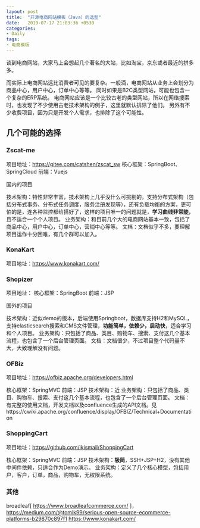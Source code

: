 ```yaml
---
layout: post
title:  "开源电商网站模板（Java）的选型"
date:   2019-07-17 21:03:36 +0530
categories:
- Daily
tags:
- 电商模板
---
```


谈到电商网站，大家马上会想起几个著名的大站，比如淘宝，京东或者最近的拼多多。

而实际上电商网站远比消费者可见的要复杂。一般滴，电商网站从业务上会划分为商品中心，用户中心，订单中心等等。
同时如果是B2C类型网站，可能也包含一个复杂的ERP系统。
电商网站应该是一个比较古老的类型网站，所以在网络搜索时，也发现了不少使用古老技术架构的例子，这里就默认排除了他们。
另外有不少收费项目，因为只是开发个人需求，也排除了这个可能性。

## 几个可能的选择

### Zscat-me
项目地址：https://gitee.com/catshen/zscat_sw
核心框架：SpringBoot、SpringCloud
前端：Vuejs

国内的项目

技术架构：特性非常丰富，技术架构上几乎没什么可挑剔的，支持分布式架构（包括分布式事务、分布式任务调度，服务注册发现等），还有负载均衡的方案，更可怕的是，连各种监控都给搭好了，这样的项目唯一的问题就是，**学习曲线非常陡**，且不适合一个个人项目。
业务架构：和目前几个大的电商网站基本一致，包括了商品中心，用户中心，订单中心，营销中心等等。
文档：文档似乎不多，要理解项目运作十分困难，有几个群可以加入。

### KonaKart
项目地址：https://www.konakart.com/


### Shopizer
项目地址：
核心框架：SpringBoot
前端：JSP

国外的项目

技术架构：近似demo的版本，后端使用Springboot，数据库支持H2和MySQL，支持elasticsearch搜索和CMS文件管理，**功能简单，依赖少，启动快**，适合学习和个人项目。
业务架构：只包括了商品、类目、购物车、搜索、支付这几个基本流程，也包含了一个后台管理页面。
文档：文档很少，不过项目整个代码量不大，大致理解没有问题。

### OFBiz
项目地址：https://ofbiz.apache.org/developers.html

核心框架：SpringMVC
前端：JSP
技术架构：近
业务架构：只包括了商品、类目、购物车、搜索、支付这几个基本流程，也包含了一个后台管理页面。
文档：有完整的使用文档，开发文档以及confluence生成的API文档。见https://cwiki.apache.org/confluence/display/OFBIZ/Technical+Documentation

### ShoppingCart
项目地址：https://github.com/ikismail/ShoppingCart

核心框架：SpringMVC
前端：JSP
技术架构：**极简**，SSH+JSP+H2，没有其他中间件依赖，只适合作为Demo演示。
业务架构：定义了几个核心模型，包括用户，客户，订单，商品，购物车，无权限系统。

### 其他
broadleaf[ https://www.broadleafcommerce.com/ ]，
https://medium.com/@tomik99/serious-open-source-ecommerce-platforms-b29870c897f1
https://www.konakart.com/
